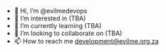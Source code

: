 - 👋 Hi, I’m @evilmedevops
- 👀 I’m interested in (TBA)
- 🌱 I’m currently learning (TBA)
- 💞️ I’m looking to collaborate on (TBA)
- 📫 How to reach me development@evilme.org.za

<!---
evilmedevops/evilmedevops is a ✨ special ✨ repository because its `README.md` (this file) appears on your GitHub profile.
You can click the Preview link to take a look at your changes.
--->
